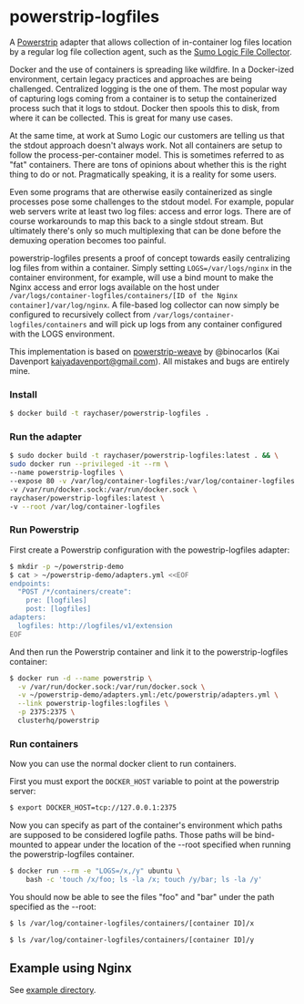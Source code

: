 powerstrip-logfiles
===================

A [Powerstrip](https://github.com/ClusterHQ/powerstrip) adapter that allows collection of in-container log files location by a regular log file collection agent, such as the [Sumo Logic File Collector](https://www.sumologic.com).

Docker and the use of containers is spreading like wildfire. In a Docker-ized environment, certain legacy practices and approaches are being challenged. Centralized logging is the one of them. The most popular way of capturing logs coming from a container is to setup the containerized process such that it logs to stdout. Docker then spools this to disk, from where it can be collected. This is great for many use cases.

At the same time, at work at Sumo Logic our customers are telling us that the stdout approach doesn't always work. Not all containers are setup to follow the process-per-container model. This is sometimes referred to as "fat" containers. There are tons of opinions about whether this is the right thing to do or not. Pragmatically speaking, it is a reality for some users.

Even some programs that are otherwise easily containerized as single processes pose some challenges to the stdout model. For example, popular web servers write at least two log files: access and error logs. There are of course workarounds to map this back to a single stdout stream. But ultimately there's only so much multiplexing that can be done before the demuxing operation becomes too painful.

powerstrip-logfiles presents a proof of concept towards easily centralizing log files from within a container. Simply setting `LOGS=/var/logs/nginx` in the container environment, for example, will use a bind mount to make the Nginx access and error logs available on the host under `/var/logs/container-logfiles/containers/[ID of the Nginx container]/var/log/nginx`. A file-based log collector can now simply be configured to recursively collect from `/var/logs/container-logfiles/containers` and will pick up logs from any container configured with the LOGS environment.

This implementation is based on [powerstrip-weave](https://github.com/binocarlos/powerstrip-weave) by @binocarlos (Kai Davenport <kaiyadavenport@gmail.com>). All mistakes and bugs are entirely mine.


### Install

```bash
$ docker build -t raychaser/powerstrip-logfiles .
```

### Run the adapter

```bash
$ sudo docker build -t raychaser/powerstrip-logfiles:latest . && \
sudo docker run --privileged -it --rm \
--name powerstrip-logfiles \
--expose 80 -v /var/log/container-logfiles:/var/log/container-logfiles \
-v /var/run/docker.sock:/var/run/docker.sock \
raychaser/powerstrip-logfiles:latest \
-v --root /var/log/container-logfiles
```


### Run Powerstrip

First create a Powerstrip configuration with the powestrip-logfiles adapter:

```bash
$ mkdir -p ~/powerstrip-demo
$ cat > ~/powerstrip-demo/adapters.yml <<EOF
endpoints:
  "POST /*/containers/create":
    pre: [logfiles]
    post: [logfiles]
adapters:
  logfiles: http://logfiles/v1/extension
EOF
```

And then run the Powerstrip container and link it to the powerstrip-logfiles container:

```bash
$ docker run -d --name powerstrip \
  -v /var/run/docker.sock:/var/run/docker.sock \
  -v ~/powerstrip-demo/adapters.yml:/etc/powerstrip/adapters.yml \
  --link powerstrip-logfiles:logfiles \
  -p 2375:2375 \
  clusterhq/powerstrip
```

### Run containers

Now you can use the normal docker client to run containers.

First you must export the `DOCKER_HOST` variable to point at the powerstrip server:

```bash
$ export DOCKER_HOST=tcp://127.0.0.1:2375
```

Now you can specify as part of the container's environment which paths are supposed to be considered logfile paths. Those paths will be bind-mounted to appear under the location of the --root specified when running the powerstrip-logfiles container.

```bash
$ docker run --rm -e "LOGS=/x,/y" ubuntu \
    bash -c 'touch /x/foo; ls -la /x; touch /y/bar; ls -la /y'
```

You should now be able to see the files "foo" and "bar" under the path specified as the --root:

```bash
$ ls /var/log/container-logfiles/containers/[container ID]/x
```

```bash
$ ls /var/log/container-logfiles/containers/[container ID]/y
```


## Example using Nginx

See [example directory](example/).


